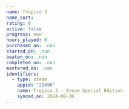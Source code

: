 ```yaml
---
name: Tropico 3
name_sort: 
rating: 0
active: false
progress: new
hours_played: 0
purchased_on: .nan
started_on: .nan
beaten_on: .nan
completed_on: .nan
mastered_on: .nan
identifiers:
  - type: steam
    appid: "23490"
    name: Tropico 3 - Steam Special Edition
    synced_on: 2024-08-30
---
```

